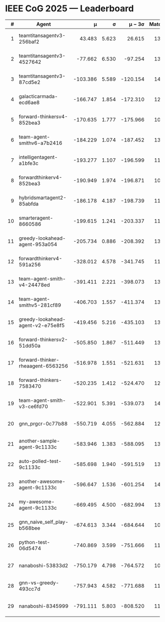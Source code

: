# IEEE CoG 2025 — Leaderboard

| # | Agent | μ | σ | μ − 3σ | Matches | Updated |
|---:|---|---:|---:|---:|---:|---|
| 1 | teamtitansagentv3-256baf2 | 43.483 | 5.623 | 26.615 | 13820 | 2025-08-22 02:02 |
| 2 | teamtitansagentv3-4527642 | -77.662 | 6.530 | -97.254 | 13114 | 2025-08-22 02:02 |
| 3 | teamtitansagentv3-87cd5e2 | -103.386 | 5.589 | -120.154 | 14246 | 2025-08-22 02:02 |
| 4 | galacticarmada-ecd6ae8 | -166.747 | 1.854 | -172.310 | 12880 | 2025-08-22 02:02 |
| 5 | forward-thinkersv4-852bea3 | -170.635 | 1.777 | -175.966 | 10915 | 2025-08-22 02:02 |
| 6 | team-agent-smithv6-a7b2416 | -184.229 | 1.074 | -187.452 | 13180 | 2025-08-22 02:02 |
| 7 | intelligentagent-a1bfe3c | -193.277 | 1.107 | -196.599 | 11649 | 2025-08-22 02:02 |
| 8 | forwardthinkerv4-852bea3 | -190.949 | 1.974 | -196.871 | 10932 | 2025-08-22 02:02 |
| 9 | hybridsmartagent2-85abfda | -186.178 | 4.187 | -198.739 | 11906 | 2025-08-22 02:02 |
| 10 | smarteragent-8660586 | -199.615 | 1.241 | -203.337 | 11666 | 2025-08-22 02:02 |
| 11 | greedy-lookahead-agent-953a054 | -205.734 | 0.886 | -208.392 | 13048 | 2025-08-22 02:02 |
| 12 | forwardthinkerv4-591a256 | -328.012 | 4.578 | -341.745 | 11386 | 2025-08-22 02:02 |
| 13 | team-agent-smith-v4-24478ed | -391.411 | 2.221 | -398.073 | 13982 | 2025-08-22 02:02 |
| 14 | team-agent-smithv5-281cf89 | -406.703 | 1.557 | -411.374 | 13720 | 2025-08-22 02:02 |
| 15 | greedy-lookahead-agent-v2-e75e8f5 | -419.456 | 5.216 | -435.103 | 13468 | 2025-08-22 02:02 |
| 16 | forward-thinkersv2-51dd50a | -505.850 | 1.867 | -511.449 | 13428 | 2025-08-22 02:02 |
| 17 | forward-thinker-rheaagent-6563256 | -516.978 | 1.551 | -521.631 | 13128 | 2025-08-22 02:02 |
| 18 | forward-thinkers-7583470 | -520.235 | 1.412 | -524.470 | 12660 | 2025-08-22 02:02 |
| 19 | team-agent-smith-v3-ce6fd70 | -522.901 | 5.391 | -539.073 | 14682 | 2025-08-22 02:02 |
| 20 | gnn_prgcr-0c77b88 | -550.719 | 4.055 | -562.884 | 12210 | 2025-08-22 02:02 |
| 21 | another-sample-agent-9c1133c | -583.946 | 1.383 | -588.095 | 13540 | 2025-08-22 02:02 |
| 22 | auto-polled-test-9c1133c | -585.698 | 1.940 | -591.519 | 13360 | 2025-08-22 02:02 |
| 23 | another-awesome-agent-9c1133c | -596.647 | 1.536 | -601.254 | 14280 | 2025-08-22 02:02 |
| 24 | my-awesome-agent-9c1133c | -669.495 | 4.500 | -682.994 | 13760 | 2025-08-22 02:02 |
| 25 | gnn_naive_self_play-b568bee | -674.613 | 3.344 | -684.644 | 10800 | 2025-08-22 02:02 |
| 26 | python-test-06d5474 | -740.869 | 3.599 | -751.666 | 11140 | 2025-08-22 02:02 |
| 27 | nanaboshi-53833d2 | -750.179 | 4.798 | -764.572 | 10400 | 2025-08-22 02:02 |
| 28 | gnn-vs-greedy-493cc7d | -757.943 | 4.582 | -771.688 | 11180 | 2025-08-22 02:02 |
| 29 | nanaboshi-8345999 | -791.111 | 5.803 | -808.520 | 11250 | 2025-08-22 02:02 |
